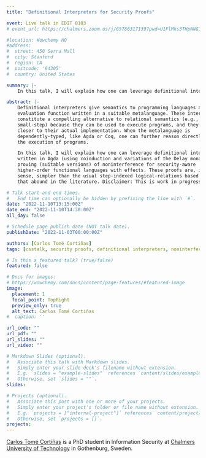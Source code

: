 ```yaml
---
title: "Definitional Interpreters for Security Proofs"

event: Live talk in EDIT 8103
# event_url: https://chalmers.zoom.us/j/65786317139?pwd=U1FlMks3THpNNG1WaFRJNkJxQXdBQT09

#location: Wowchemy HQ
#address:
#  street: 450 Serra Mall
#  city: Stanford
#  region: CA
#  postcode: '94305'
#  country: United States

summary: |-
    In this talk, I will explain how one can leverage definitional interpreters written in Agda (using coinduction and variations of the Delay monad) for proving (suitable versions) of noninterference for security-aware higher-order functional languages with effects. These proofs are, in some sense, simpler than the usual step-indexed logical-relations based proofs that abound in the literature.

abstract: |-
    Definitional interpreters give semantics to programming languages as an 
    evaluation function written in a suitable metalanguage. These interpreters 
    constitute a compelling alternative to relational semantics (e.g., 
    small-step) because they can be used to execute programs, and they are 
    closer to their actual implementation. When the metalanguage is 
    dependently-typed, like Agda or Coq, one can further reason directly about 
    the execution of programs. 

    In this talk, I will explain how one can leverage definitional interpreters 
    written in Agda (using coinduction and variations of the Delay monad) for 
    proving (suitable versions) of noninterference for security-aware 
    higher-order functional languages with effects. These proofs are, in some 
    sense, simpler than the usual step-indexed logical-relations based proofs 
    that abound in the literature. Disclaimer: This is work in progress.

# Talk start and end times.
#   End time can optionally be hidden by prefixing the line with `#`.
date: "2022-11-10T13:15:00Z"
date_end: "2022-11-10T14:30:00Z"
all_day: false

# Schedule page publish date (NOT talk date).
publishDate: "2022-11-03T00:00:00Z"

authors: [Carlos Tomé Cortiñas]
tags: [csstalk, security proofs, definitional interpreters, noninterference]

# Is this a featured talk? (true/false)
featured: false

# Docs for images:
# https://wowchemy.com/docs/content/page-features/#featured-image
image:
  placement: 1
  focal_point: TopRight
  preview_only: true
  alt_text: Carlos Tomé Cortiñas
#  caption: ''

url_code: ""
url_pdf: ""
url_slides: ""
url_video: ""

# Markdown Slides (optional).
#   Associate this talk with Markdown slides.
#   Simply enter your slide deck's filename without extension.
#   E.g. `slides = "example-slides"` references `content/slides/example-slides.md`.
#   Otherwise, set `slides = ""`.
slides:

# Projects (optional).
#   Associate this post with one or more of your projects.
#   Simply enter your project's folder or file name without extension.
#   E.g. `projects = ["internal-project"]` references `content/project/deep-learning/index.md`.
#   Otherwise, set `projects = []`.
projects:
---
```


[Carlos Tomé Cortiñas](https://www.chalmers.se/en/staff/Pages/carlos-tome.aspx) is a PhD student in Information Security at [Chalmers University of Technology](https://www.chalmers.se/) in Gothenburg, Sweden.

